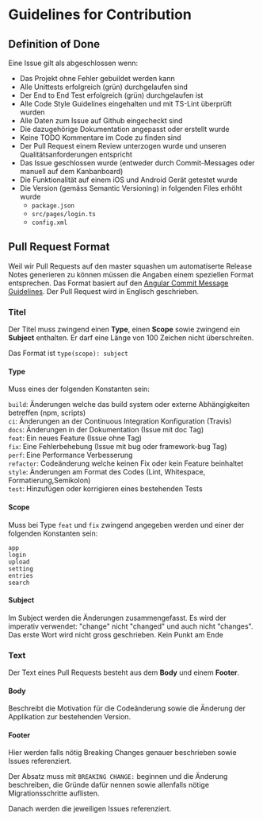 # Guidelines for Contribution
## Definition of Done
Eine Issue gilt als abgeschlossen wenn:
- Das Projekt ohne Fehler gebuildet werden kann
- Alle Unittests erfolgreich (grün) durchgelaufen sind
- Der End to End Test erfolgreich (grün) durchgelaufen ist
- Alle Code Style Guidelines eingehalten und mit TS-Lint überprüft wurden
- Alle Daten zum Issue auf Github eingecheckt sind
- Die dazugehörige Dokumentation angepasst oder erstellt wurde
- Keine TODO Kommentare im Code zu finden sind
- Der Pull Request einem Review unterzogen wurde und unseren Qualitätsanforderungen entspricht
- Das Issue geschlossen wurde (entweder durch Commit-Messages oder manuell auf dem Kanbanboard)
- Die Funktionalität auf einem iOS und Android Gerät getestet wurde
- Die Version (gemäss Semantic Versioning) in folgenden Files erhöht wurde
  - `package.json`
  - `src/pages/login.ts`
  - `config.xml`

## Pull Request Format
Weil wir Pull Requests auf den master squashen um automatiserte Release Notes generieren zu können müssen die Angaben einem speziellen Format entsprechen. Das Format basiert auf den [Angular Commit Message Guidelines](https://github.com/angular/angular/blob/master/CONTRIBUTING.md#-commit-message-guidelines). Der Pull Request wird in Englisch geschrieben.

### Titel
Der Titel muss zwingend einen **Type**, einen **Scope** sowie zwingend ein **Subject** enthalten. Er darf eine Länge von 100 Zeichen nicht überschreiten.

Das Format ist `type(scope): subject`

#### Type

Muss eines der folgenden Konstanten sein:

`build`: Änderungen welche das build system oder externe Abhängigkeiten betreffen (npm, scripts)  
`ci`: Änderungen an der Continuous Integration Konfiguration (Travis)  
`docs`: Änderungen in der Dokumentation (Issue mit doc Tag)  
`feat`: Ein neues Feature (Issue ohne Tag)  
`fix`: Eine Fehlerbehebung (Issue mit bug oder framework-bug Tag)  
`perf`: Eine Performance Verbesserung  
`refactor`: Codeänderung welche keinen Fix oder kein Feature beinhaltet  
`style`: Änderungen am Format des Codes (Lint, Whitespace, Formatierung,Semikolon)  
`test`: Hinzufügen oder korrigieren eines bestehenden Tests

#### Scope
Muss bei Type `feat` und `fix` zwingend angegeben werden und einer der folgenden Konstanten sein:

`app`  
`login`  
`upload`  
`setting`  
`entries`  
`search` 

#### Subject
Im Subject werden die Änderungen zusammengefasst. Es wird der imperativ verwendet: "change" nicht "changed" und auch nicht "changes". Das erste Wort wird nicht gross geschrieben. Kein Punkt am Ende

### Text
Der Text eines Pull Requests besteht aus dem **Body** und einem **Footer**.

#### Body
Beschreibt die Motivation für die Codeänderung sowie die Änderung der Applikation zur bestehenden Version. 

#### Footer
Hier werden falls nötig Breaking Changes genauer beschrieben sowie Issues referenziert.

Der Absatz muss mit `BREAKING CHANGE:` beginnen und die Änderung beschreiben, die Gründe dafür nennen sowie allenfalls nötige Migrationsschritte auflisten.

Danach werden die jeweiligen Issues referenziert.
